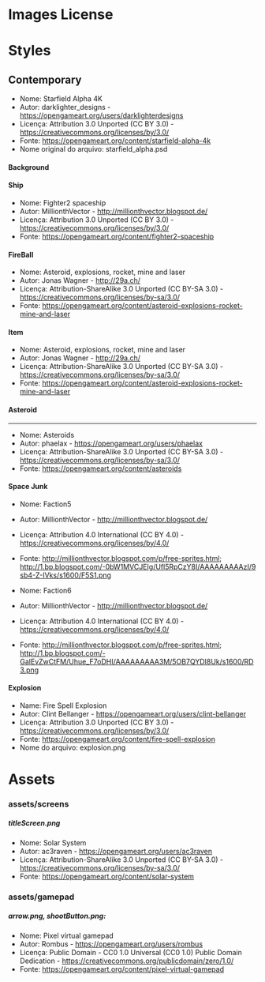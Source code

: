 # Images License

# Styles
## Contemporary

* Nome: Starfield Alpha 4K
* Autor: darklighter_designs - https://opengameart.org/users/darklighterdesigns
* Licença: Attribution 3.0 Unported (CC BY 3.0) - https://creativecommons.org/licenses/by/3.0/
* Fonte: https://opengameart.org/content/starfield-alpha-4k
* Nome original do arquivo: starfield_alpha.psd

#### Background

#### Ship

* Nome: Fighter2 spaceship
* Autor: MillionthVector - http://millionthvector.blogspot.de/
* Licença: Attribution 3.0 Unported (CC BY 3.0) - https://creativecommons.org/licenses/by/3.0/
* Fonte: https://opengameart.org/content/fighter2-spaceship


#### FireBall

* Nome: Asteroid, explosions, rocket, mine and laser
* Autor: Jonas Wagner - http://29a.ch/
* Licença: Attribution-ShareAlike 3.0 Unported (CC BY-SA 3.0) - https://creativecommons.org/licenses/by-sa/3.0/
* Fonte: https://opengameart.org/content/asteroid-explosions-rocket-mine-and-laser


#### Item

* Nome: Asteroid, explosions, rocket, mine and laser
* Autor: Jonas Wagner - http://29a.ch/
* Licença: Attribution-ShareAlike 3.0 Unported (CC BY-SA 3.0) - https://creativecommons.org/licenses/by-sa/3.0/
* Fonte: https://opengameart.org/content/asteroid-explosions-rocket-mine-and-laser


#### Asteroid

---
* Nome: Asteroids
* Autor: phaelax - https://opengameart.org/users/phaelax
* Licença: Attribution-ShareAlike 3.0 Unported (CC BY-SA 3.0) - https://creativecommons.org/licenses/by-sa/3.0/
* Fonte: https://opengameart.org/content/asteroids 


#### Space Junk

* Nome: Faction5
* Autor: MillionthVector - http://millionthvector.blogspot.de/
* Licença: Attribution 4.0 International (CC BY 4.0) - https://creativecommons.org/licenses/by/4.0/
* Fonte: http://millionthvector.blogspot.com/p/free-sprites.html; http://1.bp.blogspot.com/-0bW1MVCJEIg/Ufl5RpCzY8I/AAAAAAAAAzI/9sb4-Z-IVks/s1600/F5S1.png

* Nome: Faction6
* Autor: MillionthVector - http://millionthvector.blogspot.de/
* Licença: Attribution 4.0 International (CC BY 4.0) - https://creativecommons.org/licenses/by/4.0/
* Fonte: http://millionthvector.blogspot.com/p/free-sprites.html; http://1.bp.blogspot.com/-GalEvZwCtFM/Uhue_F7oDHI/AAAAAAAAA3M/5OB7QYDI8Uk/s1600/RD3.png

#### Explosion
* Name: Fire Spell Explosion
* Autor: Clint Bellanger - https://opengameart.org/users/clint-bellanger
* Licença: Attribution 3.0 Unported (CC BY 3.0) - https://creativecommons.org/licenses/by/3.0/
* Fonte: https://opengameart.org/content/fire-spell-explosion
* Nome do arquivo: explosion.png

# Assets

### assets/screens

##### titleScreen.png
* Nome: Solar System
* Autor: ac3raven - https://opengameart.org/users/ac3raven
* Licença: Attribution-ShareAlike 3.0 Unported (CC BY-SA 3.0) - https://creativecommons.org/licenses/by-sa/3.0/
* Fonte: https://opengameart.org/content/solar-system


### assets/gamepad

##### arrow.png, shootButton.png: 
* Nome: Pixel virtual gamepad
* Autor: Rombus - https://opengameart.org/users/rombus
* Licença: Public Domain - CC0 1.0 Universal (CC0 1.0) Public Domain Dedication - https://creativecommons.org/publicdomain/zero/1.0/
* Fonte: https://opengameart.org/content/pixel-virtual-gamepad
